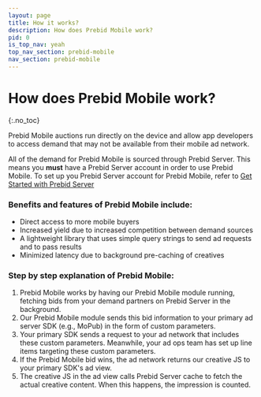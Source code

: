 ```yaml
---
layout: page
title: How it works?
description: How does Prebid Mobile work?
pid: 0
is_top_nav: yeah
top_nav_section: prebid-mobile
nav_section: prebid-mobile
---
```


<div class="bs-docs-section" markdown="1">

# How does Prebid Mobile work?
{:.no_toc}

Prebid Mobile auctions run directly on the device and allow app developers to access demand that may not be available from their mobile ad network.

All of the demand for Prebid Mobile is sourced through Prebid Server. This means you **must** have a Prebid Server account in order to use Prebid Mobile. To set up you Prebid Server account for Prebid Mobile, refer to [Get Started with Prebid Server]({{site.github.url}}/prebid-mobile/prebid-mobile-pbs.html)

### Benefits and features of Prebid Mobile include:

 - Direct access to more mobile buyers
 - Increased yield due to increased competition between demand sources
 - A lightweight library that uses simple query strings to send ad requests and to pass results
 - Minimized latency due to background pre-caching of creatives

### Step by step explanation of Prebid Mobile:

 1. Prebid Mobile works by having our Prebid Mobile module running, fetching bids from your demand partners on Prebid Server in the background.
 2. Our Prebid Mobile module sends this bid information to your primary ad server SDK (e.g., MoPub) in the form of custom parameters.
 3. Your primary SDK sends a request to your ad network that includes these custom parameters. Meanwhile, your ad ops team has set up line items targeting these custom parameters.
 4. If the Prebid Mobile bid wins, the ad network returns our creative JS to your primary SDK's ad view.
 5. The creative JS in the ad view calls Prebid Server cache to fetch the actual creative content. When this happens, the impression is counted.

</div>
